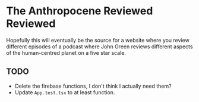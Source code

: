 # The Anthropocene Reviewed Reviewed

Hopefully this will eventually be the source for a website where you review
different episodes of a podcast where John Green reviews different aspects of
the human-centred planet on a five star scale.

## TODO

- Delete the firebase functions, I don't think I actually need them?
- Update `App.test.tsx` to at least function.